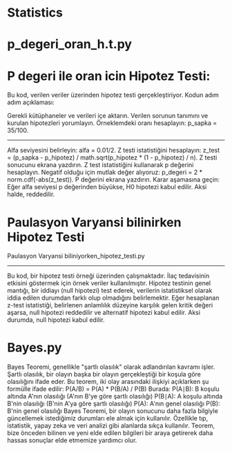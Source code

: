 # Statistics

# p_degeri_oran_h.t.py
# P degeri ile oran icin Hipotez Testi:
Bu kod, verilen veriler üzerinden hipotez testi gerçekleştiriyor. Kodun adım adım açıklaması:

Gerekli kütüphaneler ve verileri içe aktarın.
Verilen sorunun tanımını ve kurulan hipotezleri yorumlayın.
Örneklemdeki oranı hesaplayın: p_sapka = 35/100.

_______________________________________
Alfa seviyesini belirleyin: alfa = 0.01/2.
Z testi istatistiğini hesaplayın: z_test = (p_sapka - p_hipotez) / math.sqrt(p_hipotez * (1 - p_hipotez) / n).
Z testi sonucunu ekrana yazdırın.
Z test istatistiğini kullanarak p değerini hesaplayın. Negatif olduğu için mutlak değer alıyoruz: p_degeri = 2 * norm.cdf(-abs(z_test)).
P değerini ekrana yazdırın.
Karar aşamasına geçin: Eğer alfa seviyesi p değerinden büyükse, H0 hipotezi kabul edilir. Aksi halde, reddedilir.

# Paulasyon Varyansi bilinirken Hipotez Testi
Paulasyon Varyansi biliniyorken_hipotez_testi.py
__________________________________________________
Bu kod, bir hipotez testi örneği üzerinden çalışmaktadır. İlaç tedavisinin etkisini göstermek için örnek veriler kullanılmıştır. Hipotez testinin genel mantığı, bir iddiayı (null hipotezi) test ederek, verilerin istatistiksel olarak iddia edilen durumdan farklı olup olmadığını belirlemektir. Eğer hesaplanan z-test istatistiği, belirlenen anlamlılık düzeyine karşılık gelen kritik değeri aşarsa, null hipotezi reddedilir ve alternatif hipotezi kabul edilir. Aksi durumda, null hipotezi kabul edilir.

# Bayes.py
Bayes Teoremi, genellikle "şartlı olasılık" olarak adlandırılan kavramı işler. Şartlı olasılık, bir olayın başka bir olayın gerçekleştiği bir koşula göre olasılığını ifade eder. Bu teorem, iki olay arasındaki ilişkiyi açıklarken şu formülle ifade edilir:
P(A/B) = P(A) * P(B/A) / P(B)
Burada:
P(A∣B): B koşulu altında A'nın olasılığı (A'nın B'ye göre şartlı olasılığı)
P(B∣A): A koşulu altında B'nin olasılığı (B'nin A'ya göre şartlı olasılığı)
P(A): A'nın genel olasılığı
P(B): B'nin genel olasılığı
Bayes Teoremi, bir olayın sonucunu daha fazla bilgiyle güncellemek istediğimiz durumları ele almak için kullanılır. Özellikle tıp, istatistik, yapay zeka ve veri analizi gibi alanlarda sıkça kullanılır. Teorem, bize önceden bilinen ve yeni elde edilen bilgileri bir araya getirerek daha hassas sonuçlar elde etmemize yardımcı olur.
